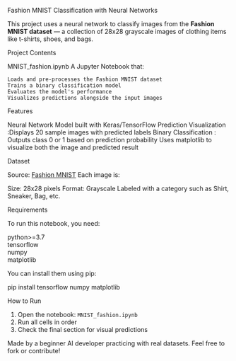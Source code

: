 Fashion MNIST Classification with Neural Networks

This project uses a neural network to classify images from the **Fashion MNIST dataset** — a collection of 28x28 grayscale images of clothing items like t-shirts, shoes, and bags.

Project Contents

MNIST_fashion.ipynb
  A Jupyter Notebook that:

    Loads and pre-processes the Fashion MNIST dataset
    Trains a binary classification model
    Evaluates the model's performance
    Visualizes predictions alongside the input images

 Features

Neural Network Model built with Keras/TensorFlow
Prediction Visualization :Displays 20 sample images with predicted labels
Binary Classification : Outputs class 0 or 1 based on prediction probability
Uses matplotlib to visualize both the image and predicted result

Dataset

 Source: [Fashion MNIST](https://github.com/zalandoresearch/fashion-mnist)
 Each image is:

   Size: 28x28 pixels
   Format: Grayscale
   Labeled with a category such as Shirt, Sneaker, Bag, etc.

Requirements

To run this notebook, you need:


python>=3.7  
tensorflow  
numpy  
matplotlib  


You can install them using pip:

pip install tensorflow numpy matplotlib


How to Run

1. Open the notebook: `MNIST_fashion.ipynb`
2. Run all cells in order
3. Check the final section for visual predictions

Made by a beginner AI developer practicing with real datasets.
Feel free to fork or contribute!

